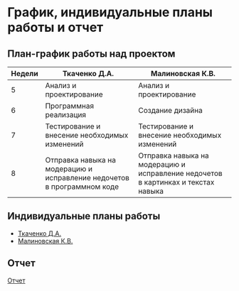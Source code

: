 # График, индивидуальные планы работы и отчет

## План-график работы над проектом

| Недели | Ткаченко Д.А. | Малиновская К.В. |
| ------ | ------------- | -------------- |
| 5 | Анализ и проектирование | Анализ и проектирование |
| 6 | Программная реализация | Создание дизайна |
| 7 | Тестирование и внесение необходимых изменений | Тестирование и внесение необходимых изменений |
| 8 | Отправка навыка на модерацию и исправление недочетов в программном коде | Отправка навыка на модерацию и исправление недочетов в картинках и текстах навыка|


## Индивидуальные планы работы
* [Ткаченко Д.А.](https://github.com/Dmitriy-Tkachenko/wellness-gymnastics/blob/master/reports/Tkachenko.md)
* [Малиновская К.В.](https://github.com/Dmitriy-Tkachenko/wellness-gymnastics/blob/master/reports/Malinovskaya.md)

## Отчет
[Отчет](https://github.com/Dmitriy-Tkachenko/wellness-gymnastics/blob/master/reports/%D0%9E%D1%82%D1%87%D0%B5%D1%82.docx)
